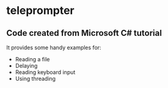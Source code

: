 # teleprompter
## Code created from Microsoft C# tutorial ##
It provides some handy examples for:
* Reading a file
* Delaying
* Reading keyboard input
* Using threading

